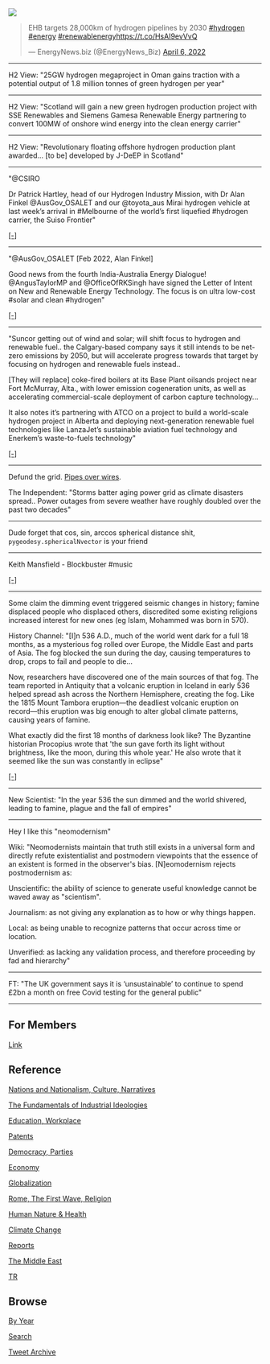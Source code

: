 <img src="https://drive.google.com/uc?export=view&id=1B2wf9R7AMH1d7Vw6e2mucLbIQ5NSjir7"/>

<blockquote class="twitter-tweet"><p lang="en" dir="ltr">EHB targets 28,000km of hydrogen pipelines by 2030 <a href="https://twitter.com/hashtag/hydrogen?src=hash&amp;ref_src=twsrc%5Etfw">#hydrogen</a> <a href="https://twitter.com/hashtag/energy?src=hash&amp;ref_src=twsrc%5Etfw">#energy</a> <a href="https://twitter.com/hashtag/renewablenergy?src=hash&amp;ref_src=twsrc%5Etfw">#renewablenergy</a><a href="https://t.co/HsAI9evVvQ">https://t.co/HsAI9evVvQ</a></p>&mdash; EnergyNews.biz (@EnergyNews_Biz) <a href="https://twitter.com/EnergyNews_Biz/status/1511617823545729024?ref_src=twsrc%5Etfw">April 6, 2022</a></blockquote> <script async src="https://platform.twitter.com/widgets.js" charset="utf-8"></script>

---

H2 View: "25GW hydrogen megaproject in Oman gains traction with a
potential output of 1.8 million tonnes of green hydrogen per year"

---

H2 View: "Scotland will gain a new green hydrogen production project
with SSE Renewables and Siemens Gamesa Renewable Energy partnering to
convert 100MW of onshore wind energy into the clean energy carrier"

---

H2 View: "Revolutionary floating offshore hydrogen production plant
awarded... [to be] developed by J-DeEP in Scotland"

---

"@CSIRO

Dr Patrick Hartley, head of our Hydrogen Industry Mission, with Dr
Alan Finkel @AusGov_OSALET and our @toyota_aus Mirai hydrogen vehicle
at last week’s arrival in \#Melbourne of the world’s first liquefied
\#hydrogen carrier, the Suiso Frontier"

[[-]](https://twitter.com/CSIRO/status/1486896827022594052)

---

"@AusGov_OSALET [Feb 2022, Alan Finkel]

Good news from the fourth India-Australia Energy Dialogue!
@AngusTaylorMP and @OfficeOfRKSingh have signed the Letter of Intent
on New and Renewable Energy Technology. The focus is on ultra low-cost
\#solar and clean \#hydrogen"

[[-]](https://twitter.com/AusGov_OSALET/status/1493820327750553600)

---

"Suncor getting out of wind and solar; will shift focus to hydrogen and
renewable fuel..  the Calgary-based company says it still intends to
be net-zero emissions by 2050, but will accelerate progress towards
that target by focusing on hydrogen and renewable fuels instead..

[They will replace] coke-fired boilers at its Base Plant oilsands
project near Fort McMurray, Alta., with lower emission cogeneration
units, as well as accelerating commercial-scale deployment of carbon
capture technology...

It also notes it’s partnering with ATCO on a project to build a
world-scale hydrogen project in Alberta and deploying next-generation
renewable fuel technologies like LanzaJet’s sustainable aviation fuel
technology and Enerkem’s waste-to-fuels technology"

[[-]](https://pipelineonline.ca/suncor-getting-out-of-wind-and-solar-will-shift-focus-to-hydrogen-and-renewable-fuel/#/?playlistId=0&videoId=0)

---

Defund the grid. [Pipes over wires](https://pbs.twimg.com/media/EvdKNhvXAAE9Rr2?format=png&name=small).

The Independent: "Storms batter aging power grid as climate disasters
spread.. Power outages from severe weather have roughly doubled over
the past two decades"

---

Dude forget that cos, sin, arccos spherical distance shit,
`pygeodesy.sphericalNvector` is your friend

---

Keith Mansfield - Blockbuster \#music

[[-]](https://youtu.be/pDIhpSPiYpM)

---

Some claim the dimming event triggered seismic changes in history;
famine displaced people who displaced others, discredited some
existing religions increased interest for new ones (eg Islam, Mohammed
was born in 570).

History Channel: "[I]n 536 A.D., much of the world went dark for a
full 18 months, as a mysterious fog rolled over Europe, the Middle
East and parts of Asia. The fog blocked the sun during the day,
causing temperatures to drop, crops to fail and people to die... 

Now, researchers have discovered one of the main sources of that
fog. The team reported in Antiquity that a volcanic eruption in
Iceland in early 536 helped spread ash across the Northern Hemisphere,
creating the fog. Like the 1815 Mount Tambora eruption—the deadliest
volcanic eruption on record—this eruption was big enough to alter
global climate patterns, causing years of famine.

What exactly did the first 18 months of darkness look like? The
Byzantine historian Procopius wrote that 'the sun gave forth its light
without brightness, like the moon, during this whole year.' He also
wrote that it seemed like the sun was constantly in eclipse"

[[-]](https://www.history.com/news/536-volcanic-eruption-fog-eclipse-worst-year)

---

New Scientist: "In the year 536 the sun dimmed and the world shivered,
leading to famine, plague and the fall of empires"

---

Hey I like this "neomodernism"

Wiki: "Neomodernists maintain that truth still exists in a universal
form and directly refute existentialist and postmodern viewpoints that
the essence of an existent is formed in the observer's
bias. [N]eomodernism rejects postmodernism as:

Unscientific: the ability of science to generate useful knowledge
cannot be waved away as "scientism".

Journalism: as not giving any explanation as to how or why things
happen.

Local: as being unable to recognize patterns that occur across time or
location.

Unverified: as lacking any validation process, and therefore
proceeding by fad and hierarchy"

---

FT: "The UK government says it is ‘unsustainable’ to continue to spend
£2bn a month on free Covid testing for the general public"

---


## For Members

[Link](https://thirdwave-members.herokuapp.com)

## Reference

[Nations and Nationalism, Culture, Narratives](/2013/02/nations-and-nationalism.md)

[The Fundamentals of Industrial Ideologies](/2011/04/fundamentals-of-industrial-ideologies.md)

[Education, Workplace](2017/09/education-workplace.md)

[Patents](/2018/09/patents.md)

[Democracy, Parties](/2016/11/democracy.md)

[Economy](/2018/05/economy.md)

[Globalization](/2018/09/globalization.md)

[Rome, The First Wave, Religion](/2017/12/rome.md)

[Human Nature & Health](/2020/07/human-nature.md)

[Climate Change](/2018/12/climate.md)

[Reports](/2019/05/reports.md)

[The Middle East](/2019/07/middleeast.md)

[TR](../tr)

## Browse

[By Year](years.md)

[Search](search.html)

[Tweet Archive](/tweets/README.md)


